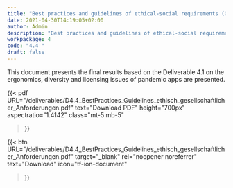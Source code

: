 ```yaml
---
title: "Best practices and guidelines of ethical-social requirements (German)"
date: 2021-04-30T14:19:05+02:00
author: Admin
description: "Best practices and guidelines of ethical-social requirements"
workpackage: 4
code: "4.4 "
draft: false
---
```


This document presents the final results based on the
Deliverable 4.1 on the ergonomics, diversity and licensing issues of
pandemic apps are presented.


{{< pdf
    URL="/deliverables/D4.4_BestPractices_Guidelines_ethisch_gesellschaftlicher_Anforderungen.pdf"
    text="Download PDF"
    height="700px"
    aspectratio="1.4142"
    class="mt-5 mb-5"
>}}


{{< btn
    URL="/deliverables/D4.4_BestPractices_Guidelines_ethisch_gesellschaftlicher_Anforderungen.pdf"
    target="_blank"
    rel="noopener noreferrer"
    text="Download"
    icon="tf-ion-document"
>}}
